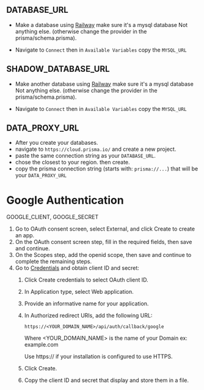## DATABASE_URL

- Make a database using [Railway](https://railway.app)
make sure it's a mysql database Not anything else. (otherwise change the provider in the prisma/schema.prisma).

- Navigate to `Connect` then  in `Available Variables` copy the `MYSQL_URL` 


## SHADOW_DATABASE_URL

- Make another database using [Railway](https://railway.app)
make sure it's a mysql database Not anything else. (otherwise change the provider in the prisma/schema.prisma).

- Navigate to `Connect` then  in `Available Variables` copy the `MYSQL_URL` 


## DATA_PROXY_URL
- After you create your databases.
- navigate to `https://cloud.prisma.io/` and create a new project.
- paste the same connection string as your `DATABASE_URL`.
- chose the closest to your region. then create.
- copy the prisma connection string (starts with: `prisma://...`) that will be your `DATA_PROXY_URL`


# Google Authentication
GOOGLE_CLIENT, GOOGLE_SECRET

1.  Go to OAuth consent screen, select External, and click Create to create an app.
2.  On the OAuth consent screen step, fill in the required fields, then save and continue.
3.  On the Scopes step, add the openid scope, then save and continue to complete the remaining steps.
4.  Go to [Credentials](https://console.cloud.google.com/apis/credentials) and obtain client ID and secret: 
    1.  Click Create credentials to select OAuth client ID.
    2.  In Application type, select Web application.
    3.  Provide an informative name for your application.
    4.  In Authorized redirect URIs, add the following URL:
        
        `https://<YOUR_DOMAIN_NAME>/api/auth/callback/google`
        
        Where <YOUR_DOMAIN_NAME> is the name of your Domain ex: example.com
        
        Use https:// if your installation is configured to use HTTPS.
        
    5.  Click Create.
    6.  Copy the client ID and secret that display and store them in a file.
